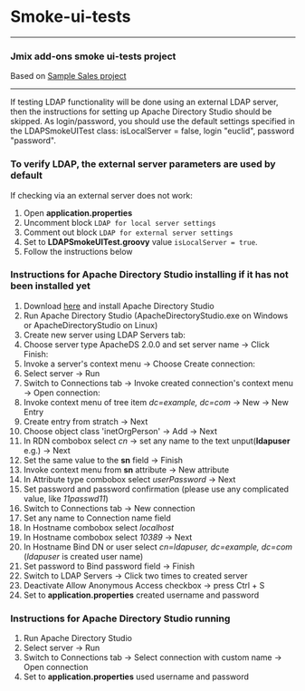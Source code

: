 # Smoke-ui-tests

---------------------------

### Jmix add-ons smoke ui-tests project

Based on [Sample Sales project](https://github.com/jmix-projects/sample-sales-jmix)

---------------------------

If testing LDAP functionality will be done using an external LDAP server, then the instructions for setting up Apache Directory Studio should be skipped.
As login/password, you should use the default settings specified in the LDAPSmokeUITest class:
isLocalServer = false,
login "euclid", password "password".

### To verify LDAP, the external server parameters are used by default
If checking via an external server does not work:
1. Open **application.properties**
2. Uncomment block `LDAP for local server settings`
3. Comment out block `LDAP for external server settings`
4. Set to **LDAPSmokeUITest.groovy** value `isLocalServer = true`.
5. Follow the instructions below

### Instructions for Apache Directory Studio installing if it has not been installed yet
1. Download [here](http://directory.apache.org/studio/) and install Apache Directory Studio
2. Run Apache Directory Studio (ApacheDirectoryStudio.exe on Windows or ApacheDirectoryStudio on Linux)
3. Create new server using LDAP Servers tab:
4. Choose server type ApacheDS 2.0.0 and set server name -> Click Finish:
5. Invoke a server's context menu -> Choose Create connection:
6. Select server -> Run
7. Switch to Connections tab -> Invoke created connection's context menu -> Open connection:
8. Invoke context menu of tree item *dc=example, dc=com* -> New -> New Entry
9. Create entry from stratch -> Next
10. Choose object class 'inetOrgPerson' -> Add -> Next
11. In RDN combobox select *cn* -> set any name to the text unput(**ldapuser** e.g.) -> Next
12. Set the same value to the **sn** field -> Finish
13. Invoke context menu from **sn** attribute -> New attribute
14. In Attribute type combobox select *userPassword* -> Next
15. Set password and password confirmation (please use any complicated value, like *11passwd11*)
16. Switch to Connections tab -> New connection
17. Set any name to Connection name field
18. In Hostname combobox select *localhost*
19. In Hostname combobox select *10389* -> Next
20. In Hostname Bind DN or user  select *cn=ldapuser, dc=example, dc=com* (*ldapuser* is created user name)
21. Set password to Bind password field -> Finish
22. Switch to LDAP Servers -> Click two times to created server
23. Deactivate Allow Anonymous Access checkbox -> press Ctrl + S
24. Set to **application.properties** created username and password


### Instructions for Apache Directory Studio running
1. Run Apache Directory Studio
2. Select server -> Run
3. Switch to Connections tab -> Select connection with custom name -> Open connection
4. Set to **application.properties** used username and password